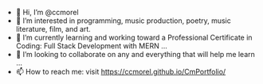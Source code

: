 - 👋 Hi, I’m @ccmorel
- 👀 I’m interested in programming, music production, poetry, music literature, film, and art.
- 🌱 I’m currently learning and working toward a Professional Certificate in Coding: Full Stack Development with MERN ...
- 💞️ I’m looking to collaborate on any and everything that will help me learn ...
- 📫 How to reach me: visit https://ccmorel.github.io/CmPortfolio/

<!---
ccmorel/ccmorel is a ✨ special ✨ repository because its `README.md` (this file) appears on your GitHub profile.
You can click the Preview link to take a look at your changes.
--->
